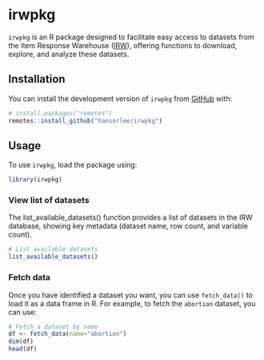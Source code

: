 
# irwpkg

`irwpkg` is an R package designed to facilitate easy access to datasets
from the Item Response Warehouse
([IRW](https://datapages.github.io/irw/)), offering functions to
download, explore, and analyze these datasets.

## Installation

You can install the development version of `irwpkg` from
[GitHub](https://github.com/) with:

``` r
# install.packages("remotes")
remotes::install_github("hansorlee/irwpkg")
```

## Usage

To use `irwpkg`, load the package using:

``` r
library(irwpkg)
```

### View list of datasets

The list_available_datasets() function provides a list of datasets in
the IRW database, showing key metadata (dataset name, row count, and
variable count).

``` r
# List available datasets
list_available_datasets()
```

### Fetch data

Once you have identified a dataset you want, you can use `fetch_data()`
to load it as a data frame in R. For example, to fetch the `abortion`
dataset, you can use:

``` r
# Fetch a dataset by name
df <- fetch_data(name="abortion")
dim(df)
head(df)
```
